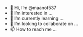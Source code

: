 - 👋 Hi, I’m @maanof537
- 👀 I’m interested in ...
- 🌱 I’m currently learning ...
- 💞️ I’m looking to collaborate on ...
- 📫 How to reach me ...

<!---
maanof537/maanof537 is a ✨ special ✨ repository because its `README.md` (thisGitHub file) appears on your GitHub profile.
You can click the Preview link to take a look at your changes.
--->
